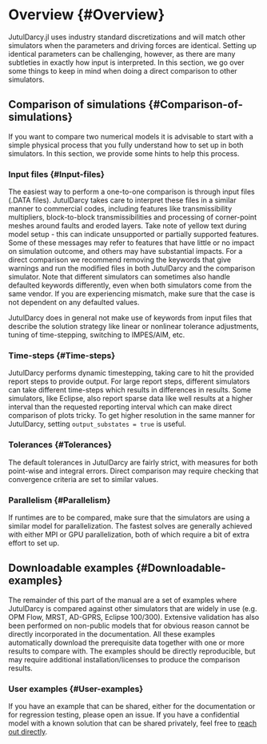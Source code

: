 
# Overview {#Overview}

JutulDarcy.jl uses industry standard discretizations and will match other simulators when the parameters and driving forces are identical. Setting up identical parameters can be challenging, however, as there are many subtleties in exactly how input is interpreted. In this section, we go over some things to keep in mind when doing a direct comparison to other simulators.

## Comparison of simulations {#Comparison-of-simulations}

If you want to compare two numerical models it is advisable to start with a simple physical process that you fully understand how to set up in both simulators. In this section, we provide some hints to help this process.

### Input files {#Input-files}

The easiest way to perform a one-to-one comparison is through input files (.DATA files). JutulDarcy takes care to interpret these files in a similar manner to commercial codes, including features like transmissibility multipliers, block-to-block transmissibilities and processing of corner-point meshes around faults and eroded layers. Take note of yellow text during model setup - this can indicate unsupported or partially supported features. Some of these messages may refer to features that have little or no impact on simulation outcome, and others may have substantial impacts. For a direct comparison we recommend removing the keywords that give warnings and run the modified files in both JutulDarcy and the comparison simulator. Note that different simulators can sometimes also handle defaulted keywords differently, even when both simulators come from the same vendor. If you are experiencing mismatch, make sure that the case is not dependent on any defaulted values.

JutulDarcy does in general not make use of keywords from input files that describe the solution strategy like linear or nonlinear tolerance adjustments, tuning of time-stepping, switching to IMPES/AIM, etc.

### Time-steps {#Time-steps}

JutulDarcy performs dynamic timestepping, taking care to hit the provided report steps to provide output. For large report steps, different simulators can take different time-steps which results in differences in results. Some simulators, like Eclipse, also report sparse data like well results at a higher interval than the requested reporting interval which can make direct comparison of plots tricky. To get higher resolution in the same manner for JutulDarcy, setting `output_substates = true` is useful.

### Tolerances {#Tolerances}

The default tolerances in JutulDarcy are fairly strict, with measures for both point-wise and integral errors. Direct comparison may require checking that convergence criteria are set to similar values.

### Parallelism {#Parallelism}

If runtimes are to be compared, make sure that the simulators are using a similar model for parallelization. The fastest solves are generally achieved with either MPI or GPU parallelization, both of which require a bit of extra effort to set up.

## Downloadable examples {#Downloadable-examples}

The remainder of this part of the manual are a set of examples where JutulDarcy is compared against other simulators that are widely in use (e.g. OPM Flow, MRST, AD-GPRS, Eclipse 100/300). Extensive validation has also been performed on non-public models that for obvious reason cannot be directly incorporated in the documentation. All these examples automatically download the prerequisite data together with one or more results to compare with. The examples should be directly reproducible, but may require additional installation/licenses to produce the comparison results.

### User examples {#User-examples}

If you have an example that can be shared, either for the documentation or for regression testing, please open an issue. If you have a confidential model with a known solution that can be shared privately, feel free to [reach out directly](mailto:olav.moyner@sintef.no).
